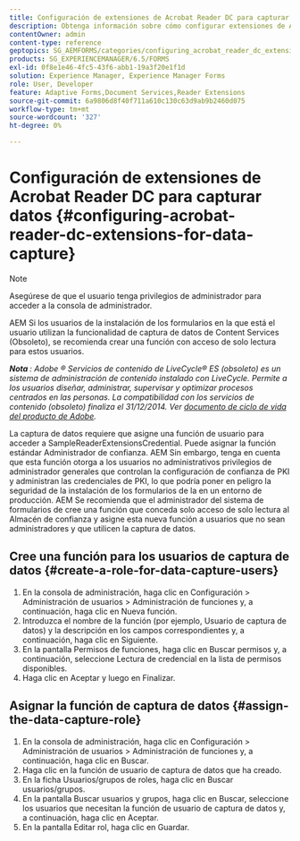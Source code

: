 ```yaml
---
title: Configuración de extensiones de Acrobat Reader DC para capturar datos
description: Obtenga información sobre cómo configurar extensiones de Acrobat Reader DC para capturar datos.
contentOwner: admin
content-type: reference
geptopics: SG_AEMFORMS/categories/configuring_acrobat_reader_dc_extensions
products: SG_EXPERIENCEMANAGER/6.5/FORMS
exl-id: 0f8e1e46-4fc5-43f6-abb1-19a3f20e1f1d
solution: Experience Manager, Experience Manager Forms
role: User, Developer
feature: Adaptive Forms,Document Services,Reader Extensions
source-git-commit: 6a9806d8f40f711a610c130c63d9ab9b2460d075
workflow-type: tm+mt
source-wordcount: '327'
ht-degree: 0%

---
```


# Configuración de extensiones de Acrobat Reader DC para capturar datos {#configuring-acrobat-reader-dc-extensions-for-data-capture}

>[!NOTE]
> 
> Asegúrese de que el usuario tenga privilegios de administrador para acceder a la consola de administrador.

AEM Si los usuarios de la instalación de los formularios en la que está el usuario utilizan la funcionalidad de captura de datos de Content Services (Obsoleto), se recomienda crear una función con acceso de solo lectura para estos usuarios.

***Nota &#x200B;**: Adobe ® Servicios de contenido de LiveCycle® ES (obsoleto) es un sistema de administración de contenido instalado con LiveCycle. Permite a los usuarios diseñar, administrar, supervisar y optimizar procesos centrados en las personas. La compatibilidad con los servicios de contenido (obsoleto) finaliza el 31/12/2014. Ver [documento de ciclo de vida del producto de Adobe](https://helpx.adobe.com/es/support/programs/eol-matrix.html).*

La captura de datos requiere que asigne una función de usuario para acceder a SampleReaderExtensionsCredential. Puede asignar la función estándar Administrador de confianza. AEM Sin embargo, tenga en cuenta que esta función otorga a los usuarios no administrativos privilegios de administrador generales que controlan la configuración de confianza de PKI y administran las credenciales de PKI, lo que podría poner en peligro la seguridad de la instalación de los formularios de la en un entorno de producción. AEM Se recomienda que el administrador del sistema de formularios de cree una función que conceda solo acceso de solo lectura al Almacén de confianza y asigne esta nueva función a usuarios que no sean administradores y que utilicen la captura de datos.

## Cree una función para los usuarios de captura de datos {#create-a-role-for-data-capture-users}

1. En la consola de administración, haga clic en Configuración > Administración de usuarios > Administración de funciones y, a continuación, haga clic en Nueva función.
1. Introduzca el nombre de la función (por ejemplo, Usuario de captura de datos) y la descripción en los campos correspondientes y, a continuación, haga clic en Siguiente.
1. En la pantalla Permisos de funciones, haga clic en Buscar permisos y, a continuación, seleccione Lectura de credencial en la lista de permisos disponibles.
1. Haga clic en Aceptar y luego en Finalizar.

## Asignar la función de captura de datos {#assign-the-data-capture-role}

1. En la consola de administración, haga clic en Configuración > Administración de usuarios > Administración de funciones y, a continuación, haga clic en Buscar.
1. Haga clic en la función de usuario de captura de datos que ha creado.
1. En la ficha Usuarios/grupos de roles, haga clic en Buscar usuarios/grupos.
1. En la pantalla Buscar usuarios y grupos, haga clic en Buscar, seleccione los usuarios que necesitan la función de usuario de captura de datos y, a continuación, haga clic en Aceptar.
1. En la pantalla Editar rol, haga clic en Guardar.

